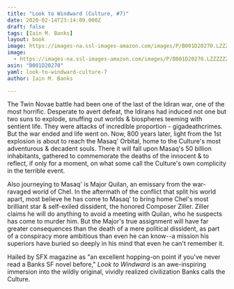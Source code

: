 ```yaml
---
title: "Look to Windward (Culture, #7)"
date: 2020-02-14T23:14:09.000Z
draft: false
tags: [Iain M. Banks]
layout: book
image: https://images-na.ssl-images-amazon.com/images/P/B001D20270.LZZZZZZZ.jpg
image: 
  - https://images-na.ssl-images-amazon.com/images/P/B001D20270.LZZZZZZZ.jpg
asin: "B001D20270"
yaml: look-to-windward-culture-7
author: Iain M. Banks

---
```


The Twin Novae battle had been one of the last of the Idiran war, one of the most horrific. Desperate to avert defeat, the Idirans had induced not one but two suns to explode, snuffing out worlds & biospheres teeming with sentient life. They were attacks of incredible proportion - gigadeathcrimes. But the war ended and life went on. Now, 800 years later, light from the 1st explosion is about to reach the Masaq' Orbital, home to the Culture's most adventurous & decadent souls. There it will fall upon Masaq's 50 billion inhabitants, gathered to commemorate the deaths of the innocent & to reflect, if only for a moment, on what some call the Culture's own complicity in the terrible event.  
  
Also journeying to Masaq' is Major Quilan, an emissary from the war-ravaged world of Chel. In the aftermath of the conflict that split his world apart, most believe he has come to Masaq' to bring home Chel's most brilliant star & self-exiled dissident, the honored Composer Ziller. Ziller claims he will do anything to avoid a meeting with Quilan, who he suspects has come to murder him. But the Major's true assignment will have far greater consequences than the death of a mere political dissident, as part of a conspiracy more ambitious than even he can know--a mission his superiors have buried so deeply in his mind that even he can't remember it.  
   
 Hailed by SFX magazine as "an excellent hopping-on point if you've never read a Banks SF novel before," *Look to Windward* is an awe-inspiring immersion into the wildly original, vividly realized civilization Banks calls the Culture.